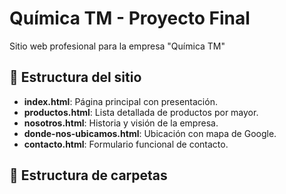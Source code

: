 # Química TM - Proyecto Final

Sitio web profesional para la empresa "Química TM"

## 🚀 Estructura del sitio

- **index.html**: Página principal con presentación.
- **productos.html**: Lista detallada de productos por mayor.
- **nosotros.html**: Historia y visión de la empresa.
- **donde-nos-ubicamos.html**: Ubicación con mapa de Google.
- **contacto.html**: Formulario funcional de contacto.

## 📁 Estructura de carpetas

